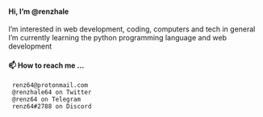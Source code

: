 #### Hi, I’m @renzhale
 I’m interested in web development, coding, computers and tech in general
 I’m currently learning the python programming language and web development
 
#### 📫 How to reach me ...
     renz64@protonmail.com
     @renzhale64 on Twitter
     @renz64 on Telegram
     renz64#2788 on Discord

<!---
renzhale/renzhale is a ✨ special ✨ repository because its `README.md` (this file) appears on your GitHub profile.
You can click the Preview link to take a look at your changes.
--->
